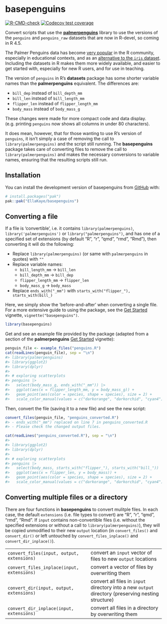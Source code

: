 
<!-- README.md is generated from README.Rmd. Please edit that file -->

# basepenguins

<!-- badges: start -->

[![R-CMD-check](https://github.com/EllaKaye/basepenguins/actions/workflows/R-CMD-check.yaml/badge.svg)](https://github.com/EllaKaye/basepenguins/actions/workflows/R-CMD-check.yaml)
[![Codecov test
coverage](https://codecov.io/gh/EllaKaye/basepenguins/graph/badge.svg)](https://app.codecov.io/gh/EllaKaye/basepenguins)

<!-- badges: end -->

Convert scripts that use the
[**palmerpenguins**](https://allisonhorst.github.io/palmerpenguins/index.html)
library to use the versions of the `penguins` and `penguins_raw`
datasets that are now in R-devel, so coming in R 4.5.

The Palmer Penguins data has become [very
popular](https://apreshill.github.io/palmerpenguins-useR-2022/) in the R
community, especially in educational contexts, and as an [alternative to
the `iris`
dataset](https://journal.r-project.org/articles/RJ-2022-020/). Including
the datasets in R makes them more widely available, and easier to get
started with, especially for new R users, and for use in teaching.

The version of `penguins` in R’s **datasets** package has some shorter
variable names than the **palmerpenguins** equivalent. The differences
are:

- `bill_dep` instead of `bill_depth_mm`
- `bill_len` instead of `bill_length_mm`
- `flipper_len` instead of `flipper_length_mm`
- `body_mass` instead of `body_mass_g`

These changes were made for more compact code and data display.
(e.g. printing `penguins` now shows all columns in under 80 characters).

It does mean, however, that for those wanting to use R’s version of
`penguins`, it isn’t simply a case of removing the call to
`library(palmerpenguins)` and the script still running. The
**basepenguins** package takes care of converting files to remove the
call to `library(palmerpenguins)` and makes the necessary conversions to
variable names, ensuring that the resulting scripts still run.

## Installation

You can install the development version of basepenguins from
[GitHub](https://github.com/) with:

``` r
# install.packages("pak")
pak::pak("EllaKaye/basepenguins")
```

## Converting a file

If a file is ‘convertible’, i.e. it contains `library(palmerpenguins)`,
`library('palmerpenguins')` or `library("palmerpenguins")`, and has one
of a specified set of extensions (by default “R”, “r”, “qmd”, “rmd”,
“Rmd”), then converting it will do the following:

- Replace `library(palmerpenguins)` (or same with `palmerpenguins` in
  quotes) with `""`
- Replace variable names:
  - `bill_length_mm` -\> `bill_len`
  - `bill_depth_mm` -\> `bill_dep`
  - `flipper_length_mm` -\> `flipper_len`
  - `body_mass_g` -\> `body_mass`
- Replace `ends_with("_mm")` with
  `starts_with("flipper_"), starts_with(bill_)`

Here, we simply show the ‘before-and-after’ when converting a single
file. For a more extensive guide to using the package, see the [Get
Started](https://ellakaye.github.io/basepenguins/articles/basepenguins.html)
vignette, `vignette("basepenguins")`.

``` r
library(basepenguins)
```

Get and see an example file provided by the package (adapted from a
section of the **palmerpenguins** [Get
Started](https://allisonhorst.github.io/palmerpenguins/articles/intro.html)
vignette):

``` r
penguin_file <- example_files("penguins.R")
cat(readLines(penguin_file), sep = "\n")
#> library(palmerpenguins)
#> library(ggplot2)
#> library(dplyr)
#> 
#> # exploring scatterplots
#> penguins |>
#>   select(body_mass_g, ends_with("_mm")) |>
#>   ggplot(aes(x = flipper_length_mm, y = body_mass_g)) +
#>   geom_point(aes(color = species, shape = species), size = 2) +
#>   scale_color_manual(values = c("darkorange", "darkorchid", "cyan4"))
```

Then, convert the file (saving it to a new file) and see the new script:

``` r
convert_files(penguin_file, "penguins_converted.R")
#> - ends_with("_mm") replaced on line 7 in penguins_converted.R
#> - Please check the changed output files.
```

``` r
cat(readLines("penguins_converted.R"), sep = "\n")
#> 
#> library(ggplot2)
#> library(dplyr)
#> 
#> # exploring scatterplots
#> penguins |>
#>   select(body_mass, starts_with("flipper_"), starts_with("bill_")) |>
#>   ggplot(aes(x = flipper_len, y = body_mass)) +
#>   geom_point(aes(color = species, shape = species), size = 2) +
#>   scale_color_manual(values = c("darkorange", "darkorchid", "cyan4"))
```

## Converting multiple files or a directory

There are four functions in **basepenguins** to convert mulitple files.
In each case, the default `extensions` (i.e. file types to convert) are
“R”, “r”, “qmd”, “rmd”, “Rmd”. If `input` contains non-convertible files
(i.e. without the specified extensions or without a call to
`library(palmerpenguins)`), they will be copied unmodified to their new
`output` location (in `convert_files()` and `convert_dir()` or left
untouched by `convert_files_inplace()` and `convert_dir_inplace()`).

|  |  |
|----|----|
| `convert_files(input, output, extensions)` | convert an `input` vector of files to new `output` locations |
| `convert_files_inplace(input, extensions)` | convert a vector of files by overwriting them |
| `convert_dir(input, output, extensions)` | convert all files in `input` directory into a new `output` directory (preserving nesting structure) |
| `convert_dir_inplace(input, extensions)` | convert all files in a directory by overwriting them |
